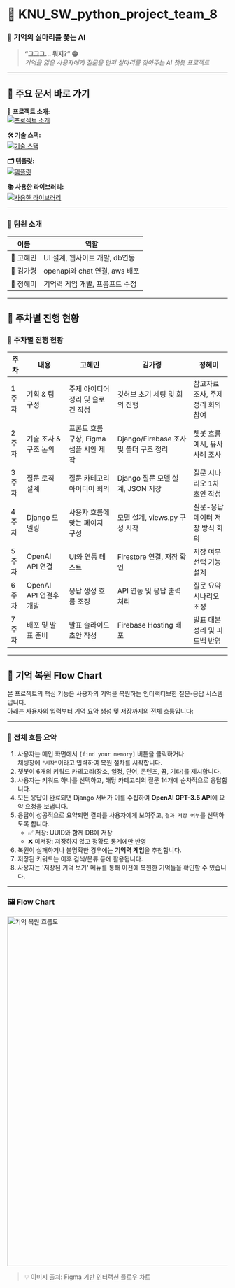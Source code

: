 # 📢 KNU_SW_python_project_team_8

### 🌸 기억의 실마리를 쫓는 AI  
> **“그그그... 뭐지?” 😁**  
> _기억을 잃은 사용자에게 질문을 던져 실마리를 찾아주는 AI 챗봇 프로젝트_

---


## 🔗 주요 문서 바로 가기

**📘 프로젝트 소개:**  
[![프로젝트 소개](https://img.shields.io/badge/프로젝트_소개-success?style=for-the-badge)](explanation/README.md)

**🛠️ 기술 스택:**  
[![기술 스택](https://img.shields.io/badge/기술_스택-success?style=for-the-badge)](UsedLibraries/README.md)

**🗂️ 템플릿:**  
[![템플릿](https://img.shields.io/badge/템플릿-success?style=for-the-badge)](Template/README.md)

**📚 사용한 라이브러리:**  
[![사용한 라이브러리](https://img.shields.io/badge/사용한_라이브러리-success?style=for-the-badge)](UsedLibraries/README.md)


---

### 👥 팀원 소개

| 이름  | 역할 |
|------|------|
| 👾 고혜민 |  UI 설계, 웹사이트 개발, db연동  |
| 👾 김가령 |  openapi와 chat 연결, aws 배포 |
| 👾 정혜미 |  기억력 게임 개발,  프롬프트 수정|

---

## 📅 주차별 진행 현황

### 📅 주차별 진행 현황

| 주차   | 내용                  | 고혜민                           | 김가령                           | 정혜미                           |
|--------|-----------------------|----------------------------------|----------------------------------|----------------------------------|
| 1주차 | 기획 & 팀 구성        | 주제 아이디어 정리 및 슬로건 작성 | 깃허브 초기 세팅 및 회의 진행     | 참고자료 조사, 주제 정리 회의 참여 |
| 2주차 | 기술 조사 & 구조 논의 | 프론트 흐름 구상, Figma 샘플 시안 제작 | Django/Firebase 조사 및 폴더 구조 정리 | 챗봇 흐름 예시, 유사 사례 조사 |
| 3주차 | 질문 로직 설계        | 질문 카테고리 아이디어 회의       | Django 질문 모델 설계, JSON 저장 | 질문 시나리오 1차 초안 작성     |
| 4주차 | Django 모델링         | 사용자 흐름에 맞는 페이지 구성    | 모델 설계, views.py 구성 시작     | 질문-응답 데이터 저장 방식 회의 |
| 5주차 | OpenAI API 연결       | UI와 연동 테스트                 | Firestore 연결, 저장 확인         | 저장 여부 선택 기능 설계       |
| 6주차 | OpenAI API 연결후 개발 | 응답 생성 흐름 조정             | API 연동 및 응답 출력 처리        | 질문 요약 시나리오 조정       |
| 7주차 | 배포 및 발표 준비     | 발표 슬라이드 초안 작성           | Firebase Hosting 배포             | 발표 대본 정리 및 피드백 반영 |

---
## 📂 기억 복원 Flow Chart

본 프로젝트의 핵심 기능은 사용자의 기억을 복원하는 인터랙티브한 질문-응답 시스템입니다.  
아래는 사용자의 입력부터 기억 요약 생성 및 저장까지의 전체 흐름입니다:

---

### 🔄 전체 흐름 요약

1. 사용자는 메인 화면에서 `[find your memory]` 버튼을 클릭하거나  
   채팅창에 `"시작"`이라고 입력하여 복원 절차를 시작합니다.
2. 챗봇이 6개의 키워드 카테고리(장소, 일정, 단어, 콘텐츠, 꿈, 기타)를 제시합니다.
3. 사용자는 키워드 하나를 선택하고, 해당 카테고리의 질문 14개에 순차적으로 응답합니다.
4. 모든 응답이 완료되면 Django 서버가 이를 수집하여 **OpenAI GPT-3.5 API**에 요약 요청을 보냅니다.
5. 응답이 성공적으로 요약되면 결과를 사용자에게 보여주고, `결과 저장 여부`를 선택하도록 합니다.
   - ✅ 저장: UUID와 함께 DB에 저장
   - ❌ 미저장: 저장하지 않고 정확도 통계에만 반영
6. 복원이 실패하거나 불명확한 경우에는 **기억력 게임**을 추천합니다.
7. 저장된 키워드는 이후 검색/분류 등에 활용됩니다.
8. 사용자는 '저장된 기억 보기' 메뉴를 통해 이전에 복원한 기억들을 확인할 수 있습니다.

---

### 🖼️ Flow Chart

<img width="800" alt="기억 복원 흐름도" src="https://github.com/user-attachments/assets/a1fd5c48-b938-4a61-9729-046d1a554b66.png" />

> 💡 이미지 출처: Figma 기반 인터랙션 플로우 차트


